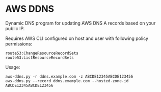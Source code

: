 # AWS DDNS

Dynamic DNS program for updating AWS DNS A records based on your public IP.


Requires AWS CLI configured on host and user with following policy permissions:

```
route53:ChangeResourceRecordSets
route53:ListResourceRecordSets
```


Usage:

```
aws-ddns.py -r ddns.example.com -z ABCDE12345ABCDE123456
aws-ddns.py --record ddns.example.com --hosted-zone-id ABCDE12345ABCDE123456
```
